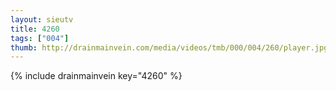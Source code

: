 ```yaml
--- 
layout: sieutv
title: 4260
tags: ["004"]
thumb: http://drainmainvein.com/media/videos/tmb/000/004/260/player.jpg
---
```

{% include drainmainvein key="4260" %} 

